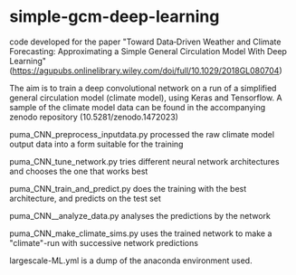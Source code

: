 # simple-gcm-deep-learning
code developed for the paper "Toward Data‐Driven Weather and Climate Forecasting: Approximating a Simple General Circulation Model With Deep Learning" (https://agupubs.onlinelibrary.wiley.com/doi/full/10.1029/2018GL080704)

The aim is to train a deep convolutional network on a run of a simplified general circulation model (climate model), using Keras and Tensorflow.
A sample of the climate model data can be found in the accompanying zenodo repository (10.5281/zenodo.1472023)


puma_CNN_preprocess_inputdata.py processed the raw climate model output data into a form suitable for the training

puma_CNN_tune_network.py  tries different neural network architectures and chooses the one that works best

puma_CNN_train_and_predict.py  does the training with the best architecture, and predicts on the test set

puma_CNN__analyze_data.py   analyses the predictions by the network

puma_CNN_make_climate_sims.py  uses the trained network to make a "climate"-run with successive network predictions 

largescale-ML.yml is a dump of the anaconda environment used.
